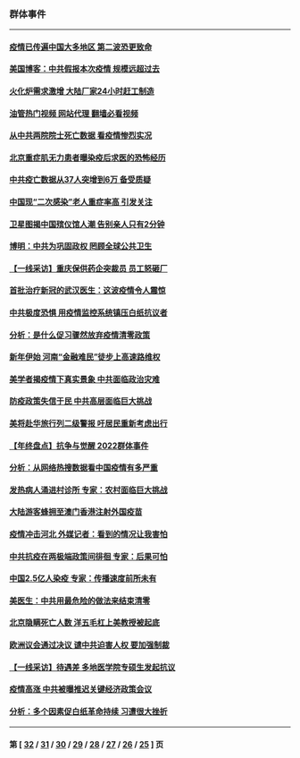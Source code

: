 ### 群体事件
---
#### [疫情已传遍中国大多地区 第二波恐更致命](../../pages/ncid279/n13914332.md?01280045) 
#### [美国博客：中共假报本次疫情 规模远超过去](../../pages/ncid279/n13912604.md?01280045) 
#### [火化炉需求激增 大陆厂家24小时赶工制造](../../pages/ncid279/n13912205.md?01280045) 
#### [油管热门视频 网站代理 翻墙必看视频](http://138.2.39.72:81/youtube.html?epic-marker?01280045)
#### [从中共两院院士死亡数据 看疫情惨烈实况](../../pages/ncid279/n13910619.md?01280045) 
#### [北京重症肌无力患者曝染疫后求医的恐怖经历](../../pages/ncid279/n13909480.md?01280045) 
#### [中共疫亡数据从37人突增到6万 备受质疑](../../pages/ncid279/n13907051.md?01280045) 
#### [中国现“二次感染”老人重症率高 引发关注](../../pages/ncid279/n13906493.md?01280045) 
#### [卫星图揭中国殡仪馆人潮 告别亲人只有2分钟](../../pages/ncid279/n13904053.md?01280045) 
#### [博明：中共为巩固政权 罔顾全球公共卫生](../../pages/ncid279/n13901752.md?01280045) 
#### [【一线采访】重庆保供药企突裁员 员工怒砸厂](../../pages/ncid279/n13901673.md?01280045) 
#### [首批治疗新冠的武汉医生：这波疫情令人震惊](../../pages/ncid279/n13900313.md?01280045) 
#### [中共极度恐惧 用疫情监控系统镇压白纸抗议者](../../pages/ncid279/n13900225.md?01280045) 
#### [分析：是什么促习骤然放弃疫情清零政策](../../pages/ncid279/n13899652.md?01280045) 
#### [新年伊始 河南“金融难民”徒步上高速路维权](../../pages/ncid279/n13897842.md?01280045) 
#### [美学者揭疫情下真实景象 中共面临政治灾难](../../pages/ncid279/n13896569.md?01280045) 
#### [防疫政策失信于民 中共高层面临巨大挑战](../../pages/ncid279/n13894627.md?01280045) 
#### [美将赴华旅行列二级警报 吁居民重新考虑出行](../../pages/ncid279/n13894518.md?01280045) 
#### [【年终盘点】抗争与觉醒 2022群体事件](../../pages/ncid279/n13888314.md?01280045) 
#### [分析：从网络热搜数据看中国疫情有多严重](../../pages/ncid279/n13893186.md?01280045) 
#### [发热病人涌进村诊所 专家：农村面临巨大挑战](../../pages/ncid279/n13892271.md?01280045) 
#### [大陆游客蜂拥至澳门香港注射外国疫苗](../../pages/ncid279/n13892276.md?01280045) 
#### [疫情冲击河北 外媒记者：看到的情况让我害怕](../../pages/ncid279/n13891260.md?01280045) 
#### [中共抗疫在两极端政策间徘徊 专家：后果可怕](../../pages/ncid279/n13891235.md?01280045) 
#### [中国2.5亿人染疫 专家：传播速度前所未有](../../pages/ncid279/n13890708.md?01280045) 
#### [美医生：中共用最危险的做法来结束清零](../../pages/ncid279/n13889983.md?01280045) 
#### [北京隐瞒死亡人数 洋五毛杠上美教授被起底](../../pages/ncid279/n13886904.md?01280045) 
#### [欧洲议会通过决议 谴中共迫害人权 要加强制裁](../../pages/ncid279/n13885670.md?01280045) 
#### [【一线采访】待遇差 多地医学院专硕生发起抗议](../../pages/ncid279/n13883914.md?01280045) 
#### [疫情高涨 中共被曝推迟关键经济政策会议](../../pages/ncid279/n13884170.md?01280045) 
#### [分析：多个因素促白纸革命持续 习遭很大挫折](../../pages/ncid279/n13872455.md?01280045) 

---
#### 第 [ [32](./32.md?01280045) / [31](./31.md?01280045) / [30](./30.md?01280045) / [29](./29.md?01280045) / [28](./28.md?01280045) / [27](./27.md?01280045) / [26](./26.md?01280045) / [25](./25.md?01280045) ] 页
